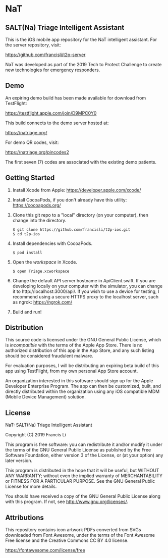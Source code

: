 # NaT
## SALT(Na) Triage Intelligent Assistant

This is the iOS mobile app repository for the NaT intelligent assistant.
For the server repository, visit:

https://github.com/francisli/t2p-server

NaT was developed as part of the 2019 Tech to Protect Challenge to create
new technologies for emergency responders.

## Demo

An expiring demo build has been made available for download from TestFlight:

https://testflight.apple.com/join/D9MPC0Y0

This build connects to the demo server hosted at:

https://natriage.org/

For demo QR codes, visit:

https://natriage.org/pincodes2

The first seven (7) codes are associated with the existing demo patients.

## Getting Started

1. Install Xcode from Apple: https://developer.apple.com/xcode/

2. Install CocoaPods, if you don't already have this utility: https://cocoapods.org/

3. Clone this git repo to a "local" directory (on your computer), then change
   into the directory.

   ```
   $ git clone https://github.com/francisli/t2p-ios.git
   $ cd t2p-ios
   ```

4. Install dependencies with CocoaPods.

   ```
   $ pod install
   ```

5. Open the _workspace_ in Xcode.

   ```
   $ open Triage.xcworkspace
   ```

6. Change the default API server hostname in ApiClient.swift. If you are
   developing locally on your computer with the simulator, you can change it
   to http://localhost:3000/api/. If you wish to use a device for testing,
   I recommend using a secure HTTPS proxy to the localhost server, such as
   ngrok: https://ngrok.com/

7. Build and run!

## Distribution

This source code is licensed under the GNU General Public License, which is
_incompatible_ with the terms of the Apple App Store. There is no authorized
distribution of this app in the App Store, and any such listing should be
considered fraudulent malware.

For evaluation purposes, I will be distributing an expiring beta build
of this app using TestFlight, from my own personal App Store account.

An organization interested in this software should sign up for the Apple
Developer Enterprise Program. The app can then be customized, built, and
directly distributed within the organization using any iOS compatible
MDM (Mobile Device Management) solution.

## License

NaT: SALT(Na) Triage Intelligent Assistant

Copyright (C) 2019 Francis Li

This program is free software: you can redistribute it and/or modify
it under the terms of the GNU General Public License as published by
the Free Software Foundation, either version 3 of the License, or
(at your option) any later version.

This program is distributed in the hope that it will be useful,
but WITHOUT ANY WARRANTY; without even the implied warranty of
MERCHANTABILITY or FITNESS FOR A PARTICULAR PURPOSE.  See the
GNU General Public License for more details.

You should have received a copy of the GNU General Public License
along with this program.  If not, see <http://www.gnu.org/licenses/>.

## Attributions

This repository contains icon artwork PDFs converted from SVGs downloaded from
Font Awesome, under the terms of the Font Awesome Free license and the
Creative Commons CC BY 4.0 license.

https://fontawesome.com/license/free
